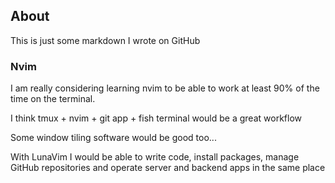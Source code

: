 ## About
This is just some markdown I wrote on GitHub

### Nvim
I am really considering learning nvim to be able to work at least 90% of the time on the terminal.

I think  tmux + nvim + git app + fish terminal would be a great workflow

Some window tiling software would be good too...

With LunaVim I would be able to write code, install packages, manage GitHub repositories and operate server and backend apps in the same place
